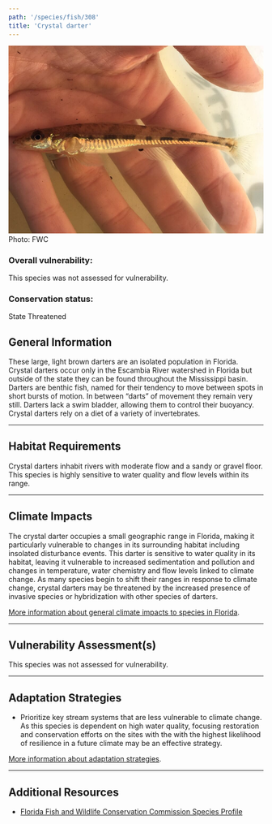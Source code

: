 ```yaml
---
path: '/species/fish/308'
title: 'Crystal darter'
---
```


<content-header icon="freshwater_fish" title="Crystal darter" subtitle="Crystallaria asprella">
</content-header>

<div id="TopSection">

<div class="header-photo"><img src="308.jpg" alt="Photo for 308"/>
<figcaption>Photo: FWC</figcaption></div>

<div>

### Overall vulnerability:

This species was not assessed for vulnerability.



### Conservation status:

State Threatened

</div>
</div>

## General Information

These large, light brown darters are an isolated population in Florida. Crystal darters occur only in the Escambia River watershed in Florida but outside of the state they can be found throughout the Mississippi basin.  Darters are benthic fish, named for their tendency to move between spots in short bursts of motion.  In between “darts” of movement they remain very still.  Darters lack a swim bladder, allowing them to control their buoyancy.  Crystal darters rely on a diet of a variety of invertebrates.

<hr />

## Habitat Requirements

Crystal darters inhabit rivers with moderate flow and a sandy or gravel floor.  This species is highly sensitive to water quality and flow levels within its range.

<hr />

## Climate Impacts

The crystal darter occupies a small geographic range in Florida, making it particularly vulnerable to changes in its surrounding habitat including insolated disturbance events. This darter is sensitive to water quality in its habitat, leaving it vulnerable to increased sedimentation and pollution and changes in temperature, water chemistry and flow levels linked to climate change.  As many species begin to shift their ranges in response to climate change, crystal darters may be threatened by the increased presence of invasive species or hybridization with other species of darters.

[More information about general climate impacts to species in Florida](/impacts/species).



<hr />

## Vulnerability Assessment(s)

This species was not assessed for vulnerability.

<hr />

## Adaptation Strategies

- Prioritize key stream systems that are less vulnerable to climate change.   As this species is dependent on high water quality, focusing restoration and conservation efforts on the sites with the with the highest likelihood of resilience in a future climate may be an effective strategy.

[More information about adaptation strategies](/strategies).

<hr />


## Additional Resources

- [Florida Fish and Wildlife Conservation Commission Species Profile](https://myfwc.com/wildlifehabitats/profiles/freshwater/crystal-darter/)
